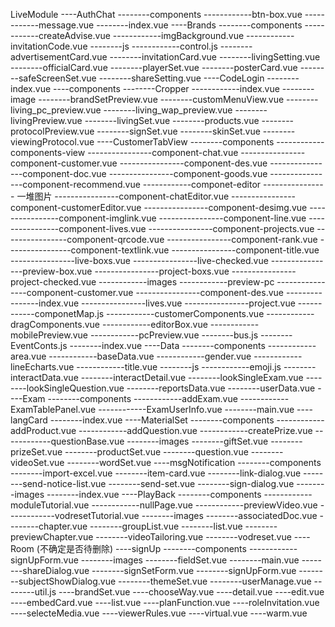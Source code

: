 LiveModule
----AuthChat
--------components
------------btn-box.vue
------------message.vue
--------index.vue
----Brands
--------components
------------createAdvise.vue
------------imgBackground.vue
------------invitationCode.vue
--------js
------------control.js
--------advertisementCard.vue
--------invitationCard.vue
--------livingSetting.vue
--------officialCard.vue
--------playerSet.vue
--------posterCard.vue
--------safeScreenSet.vue
--------shareSetting.vue
----CodeLogin
--------index.vue
----components
--------Cropper
------------index.vue
--------image
--------brandSetPreview.vue
--------customMenuView.vue
--------living_pc_preview.vue
--------living_wap_preview.vue
--------livingPreview.vue
--------livingSet.vue
--------products.vue
--------protocolPreview.vue
--------signSet.vue
--------skinSet.vue
--------viewingProtocol.vue
----CustomerTabView
--------components
------------components-view
----------------component-chat.vue
----------------component-customer.vue
----------------component-des.vue
----------------component-doc.vue
----------------component-goods.vue
----------------component-recommend.vue
------------componet-editor
---------------- 一堆图片
----------------component-chatEditor.vue
----------------component-customerEditor.vue
----------------component-desimg.vue
----------------component-imglink.vue
----------------component-line.vue
----------------component-lives.vue
----------------component-projects.vue
----------------component-qrcode.vue
----------------component-rank.vue
----------------component-textlink.vue
----------------component-title.vue
----------------live-boxs.vue
----------------live-checked.vue
----------------preview-box.vue
----------------project-boxs.vue
----------------project-checked.vue
------------images
------------preview-pc
----------------component-customer.vue
----------------component-des.vue
----------------index.vue
----------------lives.vue
----------------project.vue
------------componetMap.js
------------customerComponents.vue
------------dragComponents.vue
------------editorBox.vue
------------mobilePreview.vue
------------pcPreview.vue
--------bus.js
--------EventConts.js
--------index.vue
----Data
--------components
------------area.vue
------------baseData.vue
------------gender.vue
------------lineEcharts.vue
------------title.vue
--------js
------------emoji.js
--------interactData.vue
--------interactDetail.vue
--------lookSingleExam.vue
--------lookSingleQuestion.vue
--------reportsData.vue
--------userData.vue
----Exam
--------components
------------addExam.vue
------------ExamTablePanel.vue
------------ExamUserInfo.vue
--------main.vue
----langCard
--------index.vue
----MaterialSet
--------components
------------addProduct.vue
------------addQuestion.vue
------------createPrize.vue
------------questionBase.vue
--------images
--------giftSet.vue
--------prizeSet.vue
--------productSet.vue
--------question.vue
--------videoSet.vue
--------wordSet.vue
----msgNotification
--------components
--------import-excel.vue
--------item-card.vue
--------link-dialog.vue
--------send-notice-list.vue
--------send-set.vue
--------sign-dialog.vue
--------images
--------index.vue
----PlayBack
--------components
------------moduleTutorial.vue
------------nullPage.vue
------------previewVideo.vue
------------vodresetTutorial.vue
--------images
--------associatedDoc.vue
--------chapter.vue
--------groupList.vue
--------list.vue
--------previewChapter.vue
--------videoTailoring.vue
--------vodreset.vue
----Room (不确定是否待删除)
----signUp
--------components
------------signUpForm.vue
--------images
--------fieldSet.vue
--------main.vue
--------shareDialog.vue
--------signSetForm.vue
--------signUpForm.vue
--------subjectShowDialog.vue
--------themeSet.vue
--------userManage.vue
--------util.js
----brandSet.vue
----chooseWay.vue
----detail.vue
----edit.vue
----embedCard.vue
----list.vue
----planFunction.vue
----roleInvitation.vue
----selecteMedia.vue
----viewerRules.vue
----virtual.vue
----warm.vue

